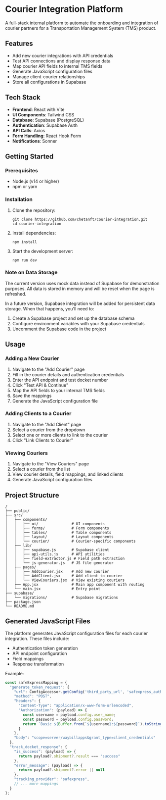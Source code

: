 # Courier Integration Platform

A full-stack internal platform to automate the onboarding and integration of courier partners for a Transportation Management System (TMS) product.

## Features

- Add new courier integrations with API credentials
- Test API connections and display response data
- Map courier API fields to internal TMS fields
- Generate JavaScript configuration files
- Manage client-courier relationships
- Store all configurations in Supabase

## Tech Stack

- **Frontend**: React with Vite
- **UI Components**: Tailwind CSS
- **Database**: Supabase (PostgreSQL)
- **Authentication**: Supabase Auth
- **API Calls**: Axios
- **Form Handling**: React Hook Form
- **Notifications**: Sonner

## Getting Started

### Prerequisites

- Node.js (v14 or higher)
- npm or yarn

### Installation

1. Clone the repository:
   ```
   git clone https://github.com/chetanft/courier-integration.git
   cd courier-integration
   ```

2. Install dependencies:
   ```
   npm install
   ```

3. Start the development server:
   ```
   npm run dev
   ```

### Note on Data Storage

The current version uses mock data instead of Supabase for demonstration purposes. All data is stored in memory and will be reset when the page is refreshed.

In a future version, Supabase integration will be added for persistent data storage. When that happens, you'll need to:

1. Create a Supabase project and set up the database schema
2. Configure environment variables with your Supabase credentials
3. Uncomment the Supabase code in the project

## Usage

### Adding a New Courier

1. Navigate to the "Add Courier" page
2. Fill in the courier details and authentication credentials
3. Enter the API endpoint and test docket number
4. Click "Test API & Continue"
5. Map the API fields to your internal TMS fields
6. Save the mappings
7. Generate the JavaScript configuration file

### Adding Clients to a Courier

1. Navigate to the "Add Client" page
2. Select a courier from the dropdown
3. Select one or more clients to link to the courier
4. Click "Link Clients to Courier"

### Viewing Couriers

1. Navigate to the "View Couriers" page
2. Select a courier from the list
3. View courier details, field mappings, and linked clients
4. Generate JavaScript configuration files

## Project Structure

```
/
├── public/
├── src/
│   ├── components/
│   │   ├── ui/               # UI components
│   │   ├── forms/            # Form components
│   │   ├── tables/           # Table components
│   │   ├── layout/           # Layout components
│   │   └── courier/          # Courier-specific components
│   ├── lib/
│   │   ├── supabase.js       # Supabase client
│   │   ├── api-utils.js      # API utilities
│   │   ├── field-extractor.js # Field path extraction
│   │   └── js-generator.js   # JS file generator
│   ├── pages/
│   │   ├── AddCourier.jsx    # Add new courier
│   │   ├── AddClient.jsx     # Add client to courier
│   │   └── ViewCouriers.jsx  # View existing couriers
│   ├── App.jsx               # Main app component with routing
│   └── main.jsx              # Entry point
├── supabase/
│   └── migrations/           # Supabase migrations
├── package.json
└── README.md
```

## Generated JavaScript Files

The platform generates JavaScript configuration files for each courier integration. These files include:

- Authentication token generation
- API endpoint configuration
- Field mappings
- Response transformation

Example:

```javascript
const safeExpressMapping = {
  "generate_token_request": {
    "url": ConfigAccessor.getConfig('third_party_url', 'safexpress_auth'),
    "method": "POST",
    "headers": {
      "Content-Type": "application/x-www-form-urlencoded",
      "Authorization": (payload) => {
        const username = payload.config.user_name;
        const password = payload.config.password;
        return `Basic ${Buffer.from(`${username}:${password}`).toString('base64')}`;
      }
    },
    "body": "scope=server/waybillapps&grant_type=client_credentials"
  },
  "track_docket_response": {
    "is_success": (payload) => {
      return payload?.shipment?.result === "success"
    },
    "error_message": (payload) => {
      return payload?.shipment?.error || null
    },
    "tracking_provider": "safexpress",
    // ... more mappings
  }
};
```
